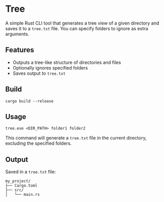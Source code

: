 # Tree

A simple Rust CLI tool that generates a tree view of a given directory and saves it to a `tree.txt` file. You can specify folders to ignore as extra arguments.

## Features

- Outputs a tree-like structure of directories and files
- Optionally ignores specified folders
- Saves output to `tree.txt`

## Build

```
cargo build --release
```

## Usage

```
tree.exe <DIR_PATH> folder1 folder2
```

This command will generate a `tree.txt` file in the current directory, excluding the specified folders.

## Output

Saved in a `tree.txt` file:

```
my_project/
├── Cargo.toml
├── src/
│   └── main.rs
```
